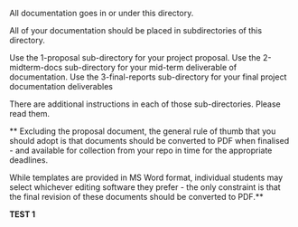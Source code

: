 All documentation goes in or under this directory.

All of your documentation should be placed in subdirectories of this directory.

Use the 1-proposal sub-directory for your project proposal.
Use the 2-midterm-docs sub-directory for your mid-term deliverable of documentation.
Use the 3-final-reports sub-directory for your final project documentation deliverables

There are additional instructions in each of those sub-directories.  Please read them.

** Excluding the proposal document, the general rule of thumb that you should
adopt is that documents should be converted to PDF when finalised - and
available for collection from your repo in time for the appropriate deadlines.

While templates are provided in MS Word format, individual students may select
whichever editing software they prefer - the only constraint is that
the final revision of these documents should be converted to PDF.**

**TEST 1**
